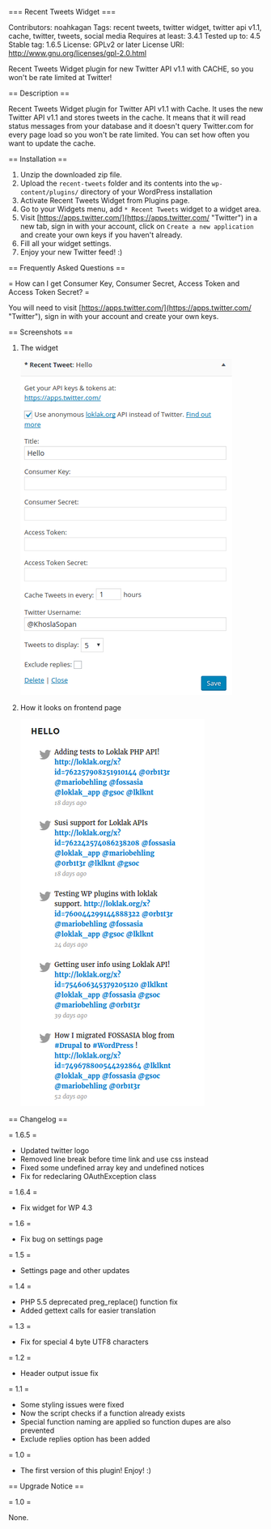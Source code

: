 === Recent Tweets Widget ===

Contributors: noahkagan
Tags: recent tweets, twitter widget, twitter api v1.1, cache, twitter, tweets, social media
Requires at least: 3.4.1
Tested up to: 4.5
Stable tag: 1.6.5
License: GPLv2 or later
License URI: http://www.gnu.org/licenses/gpl-2.0.html

Recent Tweets Widget plugin for new Twitter API v1.1 with CACHE, so you won't be rate limited at Twitter!

== Description ==

Recent Tweets Widget plugin for Twitter API v1.1 with Cache. It uses the new Twitter API v1.1 and stores tweets in the cache. It means that it will read status messages from your database and it doesn't query Twitter.com for every page load so you won't be rate limited. You can set how often you want to update the cache.


== Installation ==

1. Unzip the downloaded zip file.
2. Upload the `recent-tweets` folder and its contents into the `wp-content/plugins/` directory of your WordPress installation
3. Activate Recent Tweets Widget from Plugins page.
4. Go to your Widgets menu, add `* Recent Tweets` widget to a widget area.
5. Visit [https://apps.twitter.com/](https://apps.twitter.com/ "Twitter") in a new tab, sign in with your account, click on `Create a new application` and create your own keys if you haven't already.
6. Fill all your widget settings.
7. Enjoy your new Twitter feed! :)


== Frequently Asked Questions ==

= How can I get Consumer Key, Consumer Secret, Access Token and Access Token Secret?  =

You will need to visit [https://apps.twitter.com/](https://apps.twitter.com/ "Twitter"), sign in with your account and create your own keys.

== Screenshots ==

1. The widget

	![The widget](./assets/screenshot-1.png)
2. How it looks on frontend page

	![How it looks on frontend page](./assets/screenshot-2.png)

== Changelog ==

= 1.6.5 =
* Updated twitter logo
* Removed line break before time link and use css instead
* Fixed some undefined array key and undefined notices
* Fix for redeclaring OAuthException class

= 1.6.4 =
* Fix widget for WP 4.3

= 1.6 =
* Fix bug on settings page

= 1.5 =
* Settings page and other updates

= 1.4 =
* PHP 5.5 deprecated preg_replace() function fix
* Added gettext calls for easier translation

= 1.3 =
* Fix for special 4 byte UTF8 characters

= 1.2 =
* Header output issue fix

= 1.1 =
* Some styling issues were fixed
* Now the script checks if a function already exists
* Special function naming are applied so function dupes are also prevented
* Exclude replies option has been added

= 1.0 =
* The first version of this plugin! Enjoy! :)

== Upgrade Notice ==

= 1.0 =

None.

